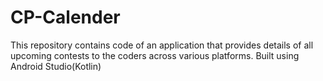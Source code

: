 # CP-Calender
This repository contains code of an application that provides details of all upcoming contests to the coders across various platforms.
Built using Android Studio(Kotlin)   
